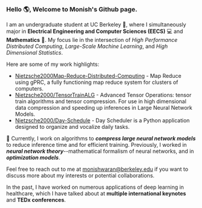 ### Hello 🌎, Welcome to Monish's Github page. 

I am an undergraduate student at UC Berkeley 🐻, where I simultaneously major in **Electrical Engineering and Computer Sciences (EECS)** 💻 and **Mathematics** 🧮. 
My focus lie in the intersection of *High Performance Distributed Computing*, *Large-Scale Machine Learning*, and *High Dimensional Statistics*.

Here are some of my work highlights:
* [Nietzsche2000Map-Reduce-Distributed-Computing](https://github.com/Nietzsche2000/Map-Reduce-Distributed-Computing) - Map Reduce using gPRC, a fully functioning map reduce system for clusters of computers. 
* [Nietzsche2000/TensorTrainALG](https://github.com/Nietzsche2000/TensorTrainALG) - Advanced Tensor Operations: tensor train algorithms and tensor compression. For use in high dimensional data compression and speeding up inferences in Large Neural Network Models.
* [Nietzsche2000/Day-Schedule](https://github.com/Nietzsche2000/Day-Schedule) - Day Scheduler is a Python application designed to organize and vocalize daily tasks.

🔭 Currently, I work on algorithms to ***compress large neural network models*** to reduce inference time and for efficient training. Previously, I worked in ***neural network theory***--mathematical formalism of neural networks, and in ***optimization models***.

Feel free to reach out to me at monishwaran@berkeley.edu if you want to discuss more about my interests or potential collaborations. 

In the past, I have worked on numerous applications of deep learning in healthcare, which I have talked about at **multiple international keynotes** and **TEDx conferences**. 


<!--
[![Monishwaran's GitHub stats](https://github-readme-stats.vercel.app/api?username=Nietzsche2000&hide=contribs,issues&count_private=true&show_icons=true&theme=tokyonight)](https://github.com/anuraghazra/github-readme-stats)
-->


<!--
**Nietzsche2000/Nietzsche2000** is a ✨ _special_ ✨ repository because its `README.md` (this file) appears on your GitHub profile.

Here are some ideas to get you started:

- 🔭 I’m currently working on ...
- 🌱 I’m currently learning ...
- 👯 I’m looking to collaborate on ...
- 🤔 I’m looking for help with ...
- 💬 Ask me about ...
- 📫 How to reach me: ...
- 😄 Pronouns: ...
- ⚡ Fun fact: ...
-->
